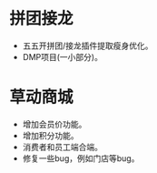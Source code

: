 # 拼团接龙
* 五五开拼团/接龙插件提取瘦身优化。
* DMP项目(一小部分)。

# 草动商城
* 增加会员价功能。
* 增加积分功能。
* 消费者和员工端合端。
* 修复一些bug，例如门店等bug。
